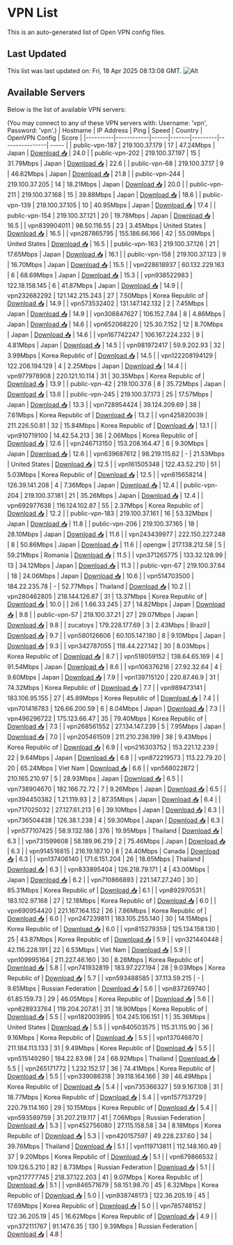 # VPN List

This is an auto-generated list of Open VPN config files.

## Last Updated

This list was last updated on: Fri, 18 Apr 2025 08:13:08 GMT.
![Alt](https://repobeats.axiom.co/api/embed/186b98318ef1479477931607c1ad7d823f12451f.svg "Repobeats analytics image")

## Available Servers

Below is the list of available VPN servers:

(You may connect to any of these VPN servers with: Username: 'vpn', Password: 'vpn'.)
| Hostname | IP Address | Ping | Speed | Country | OpenVPN Config | Score |
|----------|------------|------|-------|---------|----------------| ----- |
| public-vpn-187 | 219.100.37.179 | 17 | 47.24Mbps | Japan | [Download 📥](./configs/server_0_JP.ovpn) | 24.0 |
| public-vpn-202 | 219.100.37.197 | 15 | 31.79Mbps | Japan | [Download 📥](./configs/server_1_JP.ovpn) | 22.6 |
| public-vpn-68 | 219.100.37.17 | 9 | 46.62Mbps | Japan | [Download 📥](./configs/server_2_JP.ovpn) | 21.8 |
| public-vpn-244 | 219.100.37.205 | 14 | 18.21Mbps | Japan | [Download 📥](./configs/server_3_JP.ovpn) | 20.0 |
| public-vpn-211 | 219.100.37.168 | 15 | 39.88Mbps | Japan | [Download 📥](./configs/server_4_JP.ovpn) | 18.6 |
| public-vpn-139 | 219.100.37.105 | 10 | 40.95Mbps | Japan | [Download 📥](./configs/server_5_JP.ovpn) | 17.4 |
| public-vpn-154 | 219.100.37.121 | 20 | 19.78Mbps | Japan | [Download 📥](./configs/server_6_JP.ovpn) | 16.5 |
| vpn839904011 | 98.50.116.55 | 23 | 3.45Mbps | United States | [Download 📥](./configs/server_7_US.ovpn) | 16.5 |
| vpn287865795 | 155.186.66.166 | 42 | 55.09Mbps | United States | [Download 📥](./configs/server_8_US.ovpn) | 16.5 |
| public-vpn-163 | 219.100.37.126 | 21 | 17.65Mbps | Japan | [Download 📥](./configs/server_9_JP.ovpn) | 16.1 |
| public-vpn-158 | 219.100.37.123 | 9 | 16.70Mbps | Japan | [Download 📥](./configs/server_10_JP.ovpn) | 15.5 |
| vpn228618937 | 60.132.229.163 | 6 | 68.69Mbps | Japan | [Download 📥](./configs/server_11_JP.ovpn) | 15.3 |
| vpn938522983 | 122.18.158.145 | 6 | 41.87Mbps | Japan | [Download 📥](./configs/server_12_JP.ovpn) | 14.9 |
| vpn232682292 | 121.142.215.243 | 27 | 7.50Mbps | Korea Republic of | [Download 📥](./configs/server_13_KR.ovpn) | 14.9 |
| vpn573532402 | 131.147.142.132 | 2 | 7.45Mbps | Japan | [Download 📥](./configs/server_14_JP.ovpn) | 14.9 |
| vpn306847627 | 106.152.7.84 | 8 | 4.86Mbps | Japan | [Download 📥](./configs/server_15_JP.ovpn) | 14.6 |
| vpn652068220 | 125.30.7.152 | 12 | 8.70Mbps | Japan | [Download 📥](./configs/server_16_JP.ovpn) | 14.6 |
| vpn167742247 | 106.167.224.232 | 9 | 4.81Mbps | Japan | [Download 📥](./configs/server_17_JP.ovpn) | 14.5 |
| vpn981972417 | 59.9.202.93 | 32 | 3.99Mbps | Korea Republic of | [Download 📥](./configs/server_18_KR.ovpn) | 14.5 |
| vpn122208194129 | 122.208.194.129 | 4 | 2.25Mbps | Japan | [Download 📥](./configs/server_19_JP.ovpn) | 14.4 |
| vpn977978908 | 220.121.10.114 | 31 | 30.35Mbps | Korea Republic of | [Download 📥](./configs/server_20_KR.ovpn) | 13.9 |
| public-vpn-42 | 219.100.37.6 | 8 | 35.72Mbps | Japan | [Download 📥](./configs/server_21_JP.ovpn) | 13.6 |
| public-vpn-245 | 219.100.37.173 | 25 | 17.57Mbps | Japan | [Download 📥](./configs/server_22_JP.ovpn) | 13.3 |
| vpn728954424 | 39.124.209.69 | 38 | 7.61Mbps | Korea Republic of | [Download 📥](./configs/server_23_KR.ovpn) | 13.2 |
| vpn425820039 | 211.226.50.81 | 32 | 15.84Mbps | Korea Republic of | [Download 📥](./configs/server_24_KR.ovpn) | 13.1 |
| vpn910719100 | 14.42.54.213 | 36 | 2.06Mbps | Korea Republic of | [Download 📥](./configs/server_25_KR.ovpn) | 12.6 |
| vpn246713150 | 153.208.164.47 | 6 | 9.30Mbps | Japan | [Download 📥](./configs/server_26_JP.ovpn) | 12.6 |
| vpn639687612 | 98.219.115.62 | - | 21.53Mbps | United States | [Download 📥](./configs/server_27_US.ovpn) | 12.5 |
| vpn161505348 | 122.43.52.210 | 51 | 5.03Mbps | Korea Republic of | [Download 📥](./configs/server_28_KR.ovpn) | 12.5 |
| vpn615658214 | 126.39.141.208 | 4 | 7.36Mbps | Japan | [Download 📥](./configs/server_29_JP.ovpn) | 12.4 |
| public-vpn-204 | 219.100.37.181 | 21 | 35.26Mbps | Japan | [Download 📥](./configs/server_30_JP.ovpn) | 12.4 |
| vpn692977638 | 116.124.102.87 | 55 | 2.37Mbps | Korea Republic of | [Download 📥](./configs/server_31_KR.ovpn) | 12.2 |
| public-vpn-183 | 219.100.37.161 | 16 | 53.32Mbps | Japan | [Download 📥](./configs/server_32_JP.ovpn) | 11.8 |
| public-vpn-206 | 219.100.37.165 | 18 | 28.10Mbps | Japan | [Download 📥](./configs/server_33_JP.ovpn) | 11.6 |
| vpn243439977 | 222.150.227.248 | 8 | 50.86Mbps | Japan | [Download 📥](./configs/server_34_JP.ovpn) | 11.6 |
| opengw | 217.138.212.58 | 5 | 59.21Mbps | Romania | [Download 📥](./configs/server_35_RO.ovpn) | 11.5 |
| vpn371265775 | 133.32.128.99 | 13 | 34.12Mbps | Japan | [Download 📥](./configs/server_36_JP.ovpn) | 11.3 |
| public-vpn-67 | 219.100.37.84 | 18 | 24.06Mbps | Japan | [Download 📥](./configs/server_37_JP.ovpn) | 10.6 |
| vpn514703500 | 184.22.235.78 | - | 52.77Mbps | Thailand | [Download 📥](./configs/server_38_TH.ovpn) | 10.2 |
| vpn280462805 | 218.144.126.87 | 31 | 13.37Mbps | Korea Republic of | [Download 📥](./configs/server_39_KR.ovpn) | 10.0 |
| 2i6 | 1.66.33.245 | 27 | 14.82Mbps | Japan | [Download 📥](./configs/server_40_JP.ovpn) | 9.8 |
| public-vpn-57 | 219.100.37.21 | 27 | 29.07Mbps | Japan | [Download 📥](./configs/server_41_JP.ovpn) | 9.8 |
| zucatoys | 179.228.177.69 | 3 | 2.43Mbps | Brazil | [Download 📥](./configs/server_42_BR.ovpn) | 9.7 |
| vpn580126606 | 60.105.147.180 | 8 | 9.10Mbps | Japan | [Download 📥](./configs/server_43_JP.ovpn) | 9.3 |
| vpn342787055 | 118.44.227.142 | 30 | 8.03Mbps | Korea Republic of | [Download 📥](./configs/server_44_KR.ovpn) | 8.7 |
| vpn518059152 | 138.64.65.169 | 4 | 91.54Mbps | Japan | [Download 📥](./configs/server_45_JP.ovpn) | 8.6 |
| vpn106376216 | 27.92.32.64 | 4 | 9.60Mbps | Japan | [Download 📥](./configs/server_46_JP.ovpn) | 7.9 |
| vpn139715120 | 220.87.46.9 | 31 | 74.32Mbps | Korea Republic of | [Download 📥](./configs/server_47_KR.ovpn) | 7.7 |
| vpn989473141 | 183.106.95.155 | 27 | 45.89Mbps | Korea Republic of | [Download 📥](./configs/server_48_KR.ovpn) | 7.4 |
| vpn701416783 | 126.66.200.59 | 6 | 8.04Mbps | Japan | [Download 📥](./configs/server_49_JP.ovpn) | 7.3 |
| vpn496296722 | 175.123.66.47 | 35 | 79.40Mbps | Korea Republic of | [Download 📥](./configs/server_50_KR.ovpn) | 7.3 |
| vpn268561552 | 27.134.147.239 | 5 | 7.95Mbps | Japan | [Download 📥](./configs/server_51_JP.ovpn) | 7.0 |
| vpn205461509 | 211.210.236.199 | 38 | 9.43Mbps | Korea Republic of | [Download 📥](./configs/server_52_KR.ovpn) | 6.9 |
| vpn216303752 | 153.221.12.239 | 22 | 9.64Mbps | Japan | [Download 📥](./configs/server_53_JP.ovpn) | 6.8 |
| vpn872219573 | 113.22.79.20 | 20 | 65.24Mbps | Viet Nam | [Download 📥](./configs/server_54_VN.ovpn) | 6.6 |
| vpn568022872 | 210.165.210.97 | 5 | 28.93Mbps | Japan | [Download 📥](./configs/server_55_JP.ovpn) | 6.5 |
| vpn738904670 | 182.166.72.72 | 7 | 9.26Mbps | Japan | [Download 📥](./configs/server_56_JP.ovpn) | 6.5 |
| vpn394450382 | 1.21.119.93 | 2 | 87.35Mbps | Japan | [Download 📥](./configs/server_57_JP.ovpn) | 6.4 |
| vpn717025032 | 27.127.61.213 | 6 | 39.10Mbps | Japan | [Download 📥](./configs/server_58_JP.ovpn) | 6.3 |
| vpn736504438 | 126.38.1.238 | 4 | 59.30Mbps | Japan | [Download 📥](./configs/server_59_JP.ovpn) | 6.3 |
| vpn577107425 | 58.9.132.186 | 376 | 19.95Mbps | Thailand | [Download 📥](./configs/server_60_TH.ovpn) | 6.3 |
| vpn731599608 | 58.189.96.219 | 2 | 75.46Mbps | Japan | [Download 📥](./configs/server_61_JP.ovpn) | 6.3 |
| vpn914516815 | 216.19.187.10 | 8 | 24.40Mbps | Canada | [Download 📥](./configs/server_62_CA.ovpn) | 6.3 |
| vpn137406140 | 171.6.151.204 | 26 | 18.65Mbps | Thailand | [Download 📥](./configs/server_63_TH.ovpn) | 6.3 |
| vpn833895404 | 126.218.79.171 | 4 | 43.00Mbps | Japan | [Download 📥](./configs/server_64_JP.ovpn) | 6.2 |
| vpn710866893 | 221.147.27.240 | 30 | 85.31Mbps | Korea Republic of | [Download 📥](./configs/server_65_KR.ovpn) | 6.1 |
| vpn892970531 | 183.102.97.168 | 27 | 12.18Mbps | Korea Republic of | [Download 📥](./configs/server_66_KR.ovpn) | 6.0 |
| vpn690954420 | 221.167.164.152 | 26 | 7.86Mbps | Korea Republic of | [Download 📥](./configs/server_67_KR.ovpn) | 6.0 |
| vpn247239811 | 183.105.255.140 | 30 | 14.15Mbps | Korea Republic of | [Download 📥](./configs/server_68_KR.ovpn) | 6.0 |
| vpn815279359 | 125.134.158.130 | 25 | 43.87Mbps | Korea Republic of | [Download 📥](./configs/server_69_KR.ovpn) | 5.9 |
| vpn321440448 | 42.116.228.191 | 22 | 6.53Mbps | Viet Nam | [Download 📥](./configs/server_70_VN.ovpn) | 5.9 |
| vpn109995164 | 211.227.46.160 | 30 | 8.28Mbps | Korea Republic of | [Download 📥](./configs/server_71_KR.ovpn) | 5.8 |
| vpn741932819 | 183.97.227.194 | 28 | 9.03Mbps | Korea Republic of | [Download 📥](./configs/server_72_KR.ovpn) | 5.7 |
| vpn593488585 | 37.113.59.215 | - | 9.65Mbps | Russian Federation | [Download 📥](./configs/server_73_RU.ovpn) | 5.6 |
| vpn837269740 | 61.85.159.73 | 29 | 46.05Mbps | Korea Republic of | [Download 📥](./configs/server_74_KR.ovpn) | 5.6 |
| vpn628933764 | 119.204.207.81 | 31 | 18.90Mbps | Korea Republic of | [Download 📥](./configs/server_75_KR.ovpn) | 5.5 |
| vpn182003995 | 104.245.106.151 | 1 | 35.36Mbps | United States | [Download 📥](./configs/server_76_US.ovpn) | 5.5 |
| vpn840503575 | 115.31.115.90 | 36 | 9.16Mbps | Korea Republic of | [Download 📥](./configs/server_77_KR.ovpn) | 5.5 |
| vpn137046670 | 211.184.113.133 | 31 | 9.49Mbps | Korea Republic of | [Download 📥](./configs/server_78_KR.ovpn) | 5.5 |
| vpn515149290 | 184.22.83.98 | 24 | 68.92Mbps | Thailand | [Download 📥](./configs/server_79_TH.ovpn) | 5.5 |
| vpn265171772 | 1.232.152.17 | 36 | 74.41Mbps | Korea Republic of | [Download 📥](./configs/server_80_KR.ovpn) | 5.5 |
| vpn339086318 | 39.118.164.166 | 39 | 46.49Mbps | Korea Republic of | [Download 📥](./configs/server_81_KR.ovpn) | 5.4 |
| vpn735366327 | 59.9.167.108 | 31 | 18.77Mbps | Korea Republic of | [Download 📥](./configs/server_82_KR.ovpn) | 5.4 |
| vpn157753729 | 220.79.114.160 | 29 | 10.15Mbps | Korea Republic of | [Download 📥](./configs/server_83_KR.ovpn) | 5.4 |
| vpn593589759 | 31.207.219.117 | 41 | 7.06Mbps | Russian Federation | [Download 📥](./configs/server_84_RU.ovpn) | 5.3 |
| vpn452756080 | 27.115.158.58 | 34 | 8.18Mbps | Korea Republic of | [Download 📥](./configs/server_85_KR.ovpn) | 5.3 |
| vpn420157597 | 49.228.237.60 | 34 | 39.76Mbps | Thailand | [Download 📥](./configs/server_86_TH.ovpn) | 5.1 |
| vpn119713811 | 112.148.160.49 | 37 | 9.20Mbps | Korea Republic of | [Download 📥](./configs/server_87_KR.ovpn) | 5.1 |
| vpn679866532 | 109.126.5.210 | 82 | 8.73Mbps | Russian Federation | [Download 📥](./configs/server_88_RU.ovpn) | 5.1 |
| vpn217777745 | 218.37.122.203 | 41 | 9.07Mbps | Korea Republic of | [Download 📥](./configs/server_89_KR.ovpn) | 5.1 |
| vpn846571679 | 58.151.98.70 | 45 | 6.32Mbps | Korea Republic of | [Download 📥](./configs/server_90_KR.ovpn) | 5.0 |
| vpn938748173 | 122.36.205.19 | 45 | 17.69Mbps | Korea Republic of | [Download 📥](./configs/server_91_KR.ovpn) | 5.0 |
| vpn785748152 | 122.36.205.19 | 45 | 16.62Mbps | Korea Republic of | [Download 📥](./configs/server_92_KR.ovpn) | 4.9 |
| vpn372111767 | 91.147.6.35 | 130 | 9.39Mbps | Russian Federation | [Download 📥](./configs/server_93_RU.ovpn) | 4.8 |
